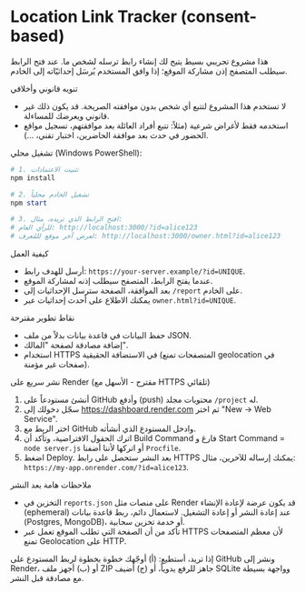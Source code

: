 # Location Link Tracker (consent-based)

هذا مشروع تجريبي بسيط يتيح لك إنشاء رابط ترسله لشخص ما. عند فتح الرابط سيطلب المتصفح إذن مشاركة الموقع؛ إذا وافق المستخدم يُرسَل إحداثيّاته إلى الخادم.

تنويه قانوني وأخلاقي
- لا تستخدم هذا المشروع لتتبع أي شخص بدون موافقته الصريحة. قد يكون ذلك غير قانوني ويعرضك للمساءلة.
- استخدمه فقط لأغراض شرعية (مثلاً: تتبع أفراد العائلة بعد موافقتهم، تسجيل مواقع الحضور في حدث بعد موافقة الحاضرين، اختبار تقني، ...).

تشغيل محلي (Windows PowerShell):

```powershell
# 1. تثبيت الاعتمادات
npm install

# 2. تشغيل الخادم محلياً
npm start

# 3. افتح الرابط الذي تريده، مثال:
# للرأي العام: http://localhost:3000/?id=alice123
# لعرض آخر موقع للمُعرف: http://localhost:3000/owner.html?id=alice123
```

كيفية العمل
- أرسل للهدف رابط: `https://your-server.example/?id=UNIQUE`.
- عندما يفتح الرابط، المتصفح سيطلب إذنه لمشاركة الموقع.
- بعد الموافقة، الصفحة سترسل الإحداثيات إلى `/report` على الخادم.
- يمكنك الاطلاع على أحدث إحداثيات عبر `owner.html?id=UNIQUE`.

نقاط تطوير مقترحة
- حفظ البيانات في قاعدة بيانات بدلاً من ملف JSON.
- إضافة مصادقة لصفحة "المالك".
- استخدام HTTPS في الاستضافة الحقيقية (المتصفحات تمنع geolocation في صفحات غير مؤمنة).

نشر سريع على Render (مقترح - الأسهل مع HTTPS تلقائي)
1. أنشئ مستودعاً على GitHub وأدفع (push) محتويات مجلد `/project` له.
2. سجّل دخولك إلى https://dashboard.render.com ثم اختر "New -> Web Service".
3. اختر الربط مع GitHub وادخل المستودع الذي أنشأته.
4. اترك الحقول الافتراضية، وتأكد أن Build Command فارغ و Start Command = `node server.js` أو اتركها لأننا أضفنا `Procfile`.
5. اضغط Deploy. بعد النشر ستحصل على رابط HTTPS يمكنك إرساله للآخرين، مثال: `https://my-app.onrender.com/?id=alice123`.

ملاحظات هامة بعد النشر
- التخزين في `reports.json` على منصات مثل Render قد يكون عرضة لإعادة الإنشاء (ephemeral) عند إعادة النشر أو إعادة التشغيل. لاستعمال دائم، ربط قاعدة بيانات (Postgres, MongoDB)، أو خدمة تخزين سحابية.
- تأكد من أن الصفحة التي تطلب الموقع تعمل عبر HTTPS لأن معظم المتصفحات تمنع Geolocation على HTTP.

إذا تريد، أستطيع: (أ) أوجّهك خطوة بخطوة لربط المستودع على GitHub ونشر إلى Render، أو (ب) أجهز ملف ZIP جاهز للرفع يدوياً، أو (ج) أضيف SQLite وواجهة بسيطة مع مصادقة قبل النشر.
